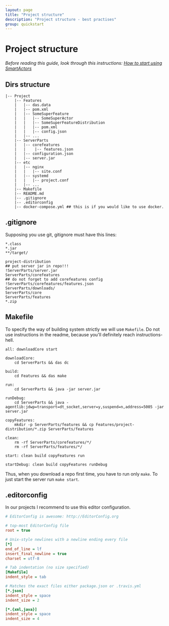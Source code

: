 ```yaml
---
layout: page
title: "Project structure"
description: "Project structure - best practises"
group: quickstart
---
```


# Project structure

_Before reading this guide, look through this instructions: [How to start using SmartActors](how_to_start.md)_

## Dirs structure

```
|-- Project
    |-- Features
    |   |-- das.data
    |   |-- pom.xml
    |   |-- SomeSuperFeature
    |   |   |-- SomeSuperActor
    |   |   |-- SomeSuperFeatureDistribution
    |   |   |-- pom.xml
    |   |   |-- config.json
    |   |-- ...
    |-- ServerParts
    |   |-- corefeatures
    |   |    |-- features.json
    |   |-- configuration.json
    |   |-- server.jar
    |-- etc
    |   |-- nginx
    |   |   |-- site.conf
    |   |-- systemd
    |   |   |-- project.conf
    |   |-- ...
    |-- Makefile
    |-- README.md
    |-- .gitignore
    |-- .editorconfig
    |-- docker-compose.yml ## this is if you would like to use docker.
```

## .gitignore

Supposing you use git, gitignore must have this lines:

```
*.class
*.jar
**/target/

project-distribution
## put server jar in repo!!!
!ServerParts/server.jar
ServerParts/corefeatures
## do not forget to add corefeatures config
!ServerParts/corefeatures/features.json
ServerParts/downloads/
ServerParts/core
ServerParts/features
*.zip
```

## Makefile

To specify the way of building system strictly we will use `Makefile`. Do not use instructions in the readme, because you'll definitely reach instructions-hell.

```make
all: downloadCore start

downloadCore:
	cd ServerParts && das dc

build:
	cd Features && das make

run:
	cd ServerParts && java -jar server.jar

runDebug:
	cd ServerParts && java -agentlib:jdwp=transport=dt_socket,server=y,suspend=n,address=5005 -jar server.jar

copyFeatures:
	mkdir -p ServerParts/features && cp Features/project-distribution/*.zip ServerParts/features

clean:
	rm -rf ServerParts/corefeatures/*/
	rm -rf ServerParts/features/*/

start: clean build copyFeatures run

startDebug: clean build copyFeatures runDebug
```

Thus, when you download a repo first time, you have to run only `make`. To just start the server run `make start`.


## .editorconfig

In our projects I recommend to use this editor configuration.

```ini
# EditorConfig is awesome: http://EditorConfig.org

# top-most EditorConfig file
root = true

# Unix-style newlines with a newline ending every file
[*]
end_of_line = lf
insert_final_newline = true
charset = utf-8

# Tab indentation (no size specified)
[Makefile]
indent_style = tab

# Matches the exact files either package.json or .travis.yml
[*.json]
indent_style = space
indent_size = 2

[*.{xml,java}]
indent_style = space
indent_size = 4
```
